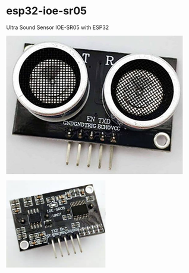 # esp32-ioe-sr05
Ultra Sound Sensor IOE-SR05 with ESP32

![arcs](https://github.com/tanmanh0707/esp32-ioe-sr05/blob/master/images/ioe-sr05-front.png)

![arcs](https://github.com/tanmanh0707/esp32-ioe-sr05/blob/master/images/ioe-sr05-back.png)